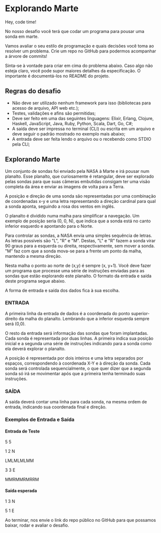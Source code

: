 # Explorando Marte

Hey, code time!

No nosso desafio você terá que codar um programa para pousar uma sonda em marte.

Vamos avaliar o seu estilo de programação e quais decisões você toma ao resolver um problema. Crie um repo no GitHub para podermos acompanhar a árvore de commits!

Sinta-se à vontade para criar em cima do problema abaixo. Caso algo não esteja claro, você pode supor maiores detalhes da especificação. O importante é documentá-los no README do projeto.

## Regras do desafio

- Não deve ser utilizado nenhum framework para isso (bibliotecas para acesso de arquivo, API web etc.);
- Testes, validações e afins são permitidas;
- Deve ser feito em uma das seguintes linguagens: Elixir, Erlang, Clojure, Haskell, JavaScript, Java, Ruby, Python, Scala, Dart, Go, C#;
- A saída deve ser impressa no terminal (CLI) ou escrita em um arquivo e deve seguir o padrão mostrado no exemplo mais abaixo;
- A entrada deve ser feita lendo o arquivo ou o recebendo como STDIO pela CLI;

## Explorando Marte
Um conjunto de sondas foi enviado pela NASA à Marte e irá pousar num planalto. Esse planalto, que curiosamente é retangular, deve ser explorado pelas sondas para que suas câmeras embutidas consigam ter uma visão completa da área e enviar as imagens de volta para a Terra.

A posição e direção de uma sonda são representadas por uma combinação de coordenadas x-y e uma letra representando a direção cardinal para qual a sonda aponta, seguindo a rosa dos ventos em inglês.

O planalto é dividido numa malha para simplificar a navegação. Um exemplo de posição seria (0, 0, N), que indica que a sonda está no canto inferior esquerdo e apontando para o Norte.

Para controlar as sondas, a NASA envia uma simples sequência de letras. As letras possíveis são "L", "R" e "M". Destas, "L" e "R" fazem a sonda virar 90 graus para a esquerda ou direita, respectivamente, sem mover a sonda. "M" faz com que a sonda mova-se para a frente um ponto da malha, mantendo a mesma direção.

Nesta malha o ponto ao norte de (x,y) é sempre (x, y+1).
Você deve fazer um programa que processe uma série de instruções enviadas para as sondas que estão explorando este planalto. O formato da entrada e saída deste programa segue abaixo.

A forma de entrada e saída dos dados fica à sua escolha.

### ENTRADA
A primeira linha da entrada de dados é a coordenada do ponto superior-direito da malha do planalto. Lembrando que a inferior esquerda sempre será (0,0).

O resto da entrada será informação das sondas que foram implantadas. Cada sonda é representada por duas linhas. A primeira indica sua posição inicial e a segunda uma série de instruções indicando para a sonda como ela deverá explorar o planalto.

A posição é representada por dois inteiros e uma letra separados por espaços, correspondendo à coordenada X-Y e à direção da sonda. Cada sonda será controlada sequencialmente, o que quer dizer que a segunda sonda só irá se movimentar após que a primeira tenha terminado suas instruções.

### SAÍDA
A saída deverá contar uma linha para cada sonda, na mesma ordem de entrada, indicando sua coordenada final e direção.

### Exemplos de Entrada e Saída
#### Entrada de Teste

5 5

1 2 N

LMLMLMLMM

3 3 E

MMRMMRMRRM

#### Saída esperada

1 3 N

5 1 E

Ao terminar, nos envie o link do repo público no GitHub para que possamos baixar, rodar e avaliar o desafio.
